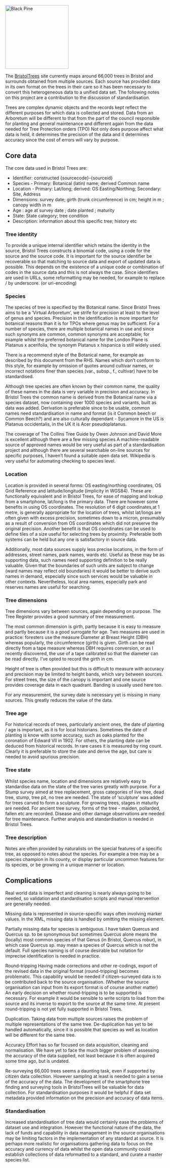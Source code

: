 <img src="/assets/images/BCC-41328.jpg" width="200" title="Black Pine"/>


The [BristolTrees](http://bristoltrees.space) site currently maps around 66,000 trees in Bristol and surrounds obtained from multiple sources.  Each source has provided data in its own format on the trees in their care so it has been necessary to convert this heterogeneous data to a unified data set.  The following notes on this project are a contribution to the discussion of standardisation.

Trees are complex dynamic objects and the records kept reflect the different purposes for which data is collected and stored.  Data from an Arboretum will be different to that from the part of the council responsible for planting and general maintenance and different again from the data needed for Tree Protection orders (TPO)  Not only does purpose affect what data is held, it determines the precision of the data and it determines accuracy since the cost of errors will vary by purpose.

## Core data
The core data used in Bristol Trees are:

* Identifier:  constructed {sourcecode}-{sourceid}
* Species - Primary: Botanical (latin) name; derived Common name
* Location - Primary: Lat/long; derived: OS Easting/Northing; Secondary: Site, Address
* Dimensions: survey date;  girth (trunk circumference) in cm; height in m ; canopy width in m
* Age : age at survey date ; date planted ; maturity
* State:  State category; tree condition
* Description: information about this specific tree; history etc

### Tree identity
To provide a unique internal identifier which retains the identity in the source, Bristol Trees constructs a binomial code, using a code for the source and the source code.  It is important for the source identifier be recoverable so that matching to source data and export of updated data is possible.  This depends on the existence of a unique code or combination of codes in the source data and this is not always the case. Since identifiers are used in URLs, some reformatting may be needed, for example to replace / by underscore. (or uri-encoding)

### Species
The species of tree is specified by the Botanical name. Since Bristol Trees aims to be a ‘Virtual Arboretum’, we strife for precision at least to the level of genus and species. Precision in the identification is more important for botanical reasons than it is for TPOs where genus may be sufficient. For a number of species, there are multiple botanical names in use and since such synonyms are common, common synonyms are acceptable; for example whilst the preferred botanical name for the London Plane is Platanus x acerifolia, the synonym Platanus x hispanica  is still widely used.

There is a recommend style of the Botanical name, for example as described by this document from the RHS.  Names which don’t conform to this style, for example by omission of quotes around cultivar names, or incorrect notations finer than species (var., subsp., f., cultivar) have to be standardised.  

Although tree species are often known by their common name, the quality of these names in the data is very variable in precision and accuracy.  In Bristol Trees the common name is derived from the Botanical name via a species dataset, now containing over 1000 species and variants, built as data was added.  Derivation is preferable since to be usable, common names need standardisation in name and format (is it Common beech or Common Beech?) and are also culturally dependant - Sycamore in the US is Platanus occidentalis, in the UK it is Acer pseudoplatanus. 

The coverage of The Collins Tree Guide by Owen Johnson and David More is excellent although there are a few missing species   A machine-readable source of approved names would be very useful as part of  a standardisation project and although there are several searchable on-line sources for specific purposes, I haven’t found a suitable open data set. Wikipedia is very useful for automating checking to species level.

### Location
Location is provided in several forms: OS easting/northing coordinates, OS Grid Reference and latitude/longitude (implicity in WGS84).  These are functionally equivalent and in Bristol Trees, for ease of mapping and lookup from a smartphone, lat/long is the primary data.  There are however some benefits in using OS coordinates. The resolution of 6 digit coordinates,at 1 metre, is generally appropriate for the location of trees, whilst  lat/longs are often given with excess precision, sometimes down to a micron, presumably as a result of conversion from OS coordinates which did not preserve the original precision.  Another benefit is that OS coordinates can be used to define tiles of a size useful for selecting trees by proximity. Preferable both systems can be held but any one is satisfactory in source data.

Additionally, most data sources supply less precise locations, in the form of addresses, street names, park names, wards etc.  Useful as these may be as supporting data, such names need supporting definition to be really valuable. Given that the boundaries of such units are subject to change (ward names may reflect old boundaries) it would be better to derive such names in demand, especially since such services would be valuable in other contexts. Nevertheless, local area names, especially park and reserves names are useful for searching.

### Tree dimensions
Tree dimensions vary between sources, again depending on purpose.  The Tree Register provides a good summary of tree measurement.

The most common dimension is girth, partly because it is easy to measure and partly because it is a good surrogate for age. Two measures are used in practice: foresters use the measure Diameter at Breast Height (DBH) whereas popularly, the circumference (girth) is given.  Girth can be read directly from a tape measure whereas DBH requires conversion, or as I recently discovered, the use of a tape calibrated so that the diameter can be read directly. I’ve opted to record the girth in cm.

Height of tree is often provided but this is difficult to measure with accuracy and precision may be limited to height bands, which vary between sources.  For street trees, the size of the canopy is important and one source provides coverage data in each quadrant.  Banding is usually used here too.

For any measurement, the survey date is necessary yet is missing in many sources. This greatly reduces the value of the data.

### Tree age
For historical records of trees, particularly ancient ones, the date of planting / age is important, as it is for local historians.  Sometimes the date of planting is know with some accuracy, such as oaks planted for the coronation of Edward VII in 1902.  For others, the planting date can be deduced from historical records. In rare cases it is measured by ring count.  Clearly it is preferable to store the date and derive the age, but care is needed to avoid spurious precision. 

### Tree state
Whilst species name, location and dimensions are relatively easy to standardise data on the state of the tree varies greatly with purpose. For a Stump survey aimed at tree replacement, gross categories of live tree, dead tree, stump, tree pit, no tree are needed.  The state of ‘sculpture’ was added for trees carved to form a sculpture.  For growing trees, stages in maturity are needed.  For ancient tree survey, forms of the tree - maiden, pollarded, fallen etc are recorded.  Disease and other damage observations are needed for tree maintenance. Further analysis and standardisation is needed in Bristol Trees.

### Tree description
Notes are often provided by naturalists on the special features of a specific tree, as opposed to notes about the species. For example a tree may be a species champion in its county, or display particular uncommon features for its species, or be growing in a unique manner or location.

## Complications
Real world data is imperfect and cleaning is nearly always going to be needed, so validation and standardisation scripts and manual intervention are generally needed.

Missing data is represented in source-specific ways often involving marker values. In the XML, missing data is handled by omitting the missing element. 

Partially missing data for species is ambiguous. I have taken Quercus and Quercus sp. to be synonymous but sometimes Quercus alone means the (locally) most common species of that Genus (in Bristol, Quercus robur), in which case Quercus sp. may mean a species of Quercus which is not the default.  Full species naming is of course desirable but notation for imprecise identification is needed in practice.

Round-tripping Having made corrections and other re-codings, export of the revised data in the original format (round-tripping) becomes problematic. This capability would be needed if citizen-surveyed data is to be contributed back to the source organisation. (Whether the source organisation can input from its export format is of course another matter)  An early decision on whether round-tripping is to be supported is necessary. For example it would be sensible to write scripts to load from the source and its inverse to export to the source at the same time. At present round-tripping is not yet fully supported in Bristol Trees.

Duplication.  Taking data from multiple sources raises the problem of multiple representations of the same tree. De-duplication has yet to be handled automatically, since it is possible that species as well as location will be different for the same tree.

Accuracy
Effort has so far focused on data acquisition, cleaning and normalisation.  We have yet to face the much bigger problem of assessing the accuracy of the data supplied, not least because it is often acquired some time ago, but is undated. 

Re-surveying 66,000 trees seems a daunting task, even if supported by citizen data collection.  However sampling at least is needed to gain a sense of the accuracy of the data. The development of the smartphone tree finding and surveying tools in BristolTrees will be valuable for data collection.  For standardisation purposes it would be helpful if data set metadata provided information on the precision and accuracy of data items.

### Standardisation  
Increased standardisation of tree data would certainly ease the problems of dataset use and integration. However the functional nature of the data, the lack of funds and capability in data management in the source organisations may be limiting factors in the implementation of any standard at source.  It is perhaps more realistic for organisations gathering data to focus on the accuracy and currency of data whilst the open data community could establish collections of data reformatted to a standard, and curate a master species list.  
